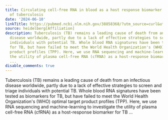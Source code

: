 ```yaml
---
title: Circulating cell-free RNA in blood as a host response biomarker for detection
  of tuberculosis
date: '2024-06-10'
linkTitle: https://pubmed.ncbi.nlm.nih.gov/38858368/?utm_source=curl&utm_medium=rss&utm_campaign=pubmed-2&utm_content=1FakS-2QOkCT8HsMOQP1bCRQ4YzyumYOmxmF0moLsQ3dFB1E9V&fc=20220326224207&ff=20240611181022&v=2.18.0.post9+e462414
source: heidelberg[Affiliation]
description: Tuberculosis (TB) remains a leading cause of death from an infectious
  disease worldwide, partly due to a lack of effective strategies to screen and triage
  individuals with potential TB. Whole blood RNA signatures have been tested as biomarkers
  for TB, but have failed to meet the World Health Organization's (WHO) optimal target
  product profiles (TPP). Here, we use RNA sequencing and machine-learning to investigate
  the utility of plasma cell-free RNA (cfRNA) as a host-response biomarker for TB
  ...
disable_comments: true
---
```

Tuberculosis (TB) remains a leading cause of death from an infectious disease worldwide, partly due to a lack of effective strategies to screen and triage individuals with potential TB. Whole blood RNA signatures have been tested as biomarkers for TB, but have failed to meet the World Health Organization's (WHO) optimal target product profiles (TPP). Here, we use RNA sequencing and machine-learning to investigate the utility of plasma cell-free RNA (cfRNA) as a host-response biomarker for TB ...